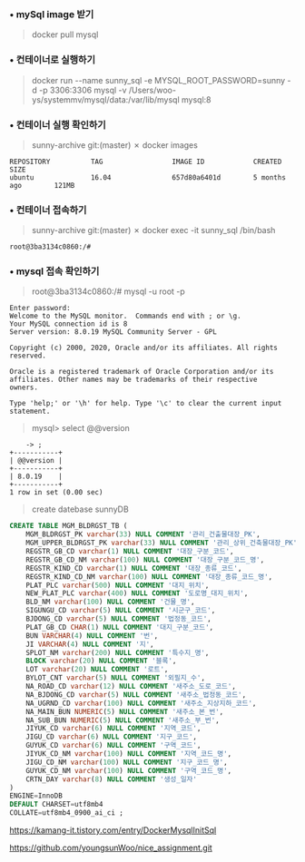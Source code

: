 
### • mySql image 받기 
> docker pull mysql

### • 컨테이너로 실행하기 

> docker run --name sunny_sql -e MYSQL_ROOT_PASSWORD=sunny -d -p 3306:3306 mysql -v /Users/woo-ys/systemmv/mysql/data:/var/lib/mysql mysql:8

### • 컨테이너 실행 확인하기  
> sunny-archive git:(master) ✗ docker images
```command
REPOSITORY          TAG                 IMAGE ID            CREATED             SIZE
ubuntu              16.04               657d80a6401d        5 months ago        121MB
```
### • 컨테이너 접속하기
> sunny-archive git:(master) ✗ docker exec -it sunny_sql /bin/bash
```command
root@3ba3134c0860:/# 
```

### • mysql 접속 확인하기

> root@3ba3134c0860:/# mysql -u root -p
```command
Enter password:
Welcome to the MySQL monitor.  Commands end with ; or \g.
Your MySQL connection id is 8
Server version: 8.0.19 MySQL Community Server - GPL

Copyright (c) 2000, 2020, Oracle and/or its affiliates. All rights reserved.

Oracle is a registered trademark of Oracle Corporation and/or its
affiliates. Other names may be trademarks of their respective
owners.

Type 'help;' or '\h' for help. Type '\c' to clear the current input statement.
```

> mysql> select @@version
```command
    -> ;
+-----------+
| @@version |
+-----------+
| 8.0.19    |
+-----------+
1 row in set (0.00 sec)
```

> create datebase sunnyDB



```sql
CREATE TABLE MGM_BLDRGST_TB (
	MGM_BLDRGST_PK varchar(33) NULL COMMENT '관리_건출물대장_PK',
	MGM_UPPER_BLDRGST_PK varchar(33) NULL COMMENT '관리_상위_건축물대장_PK',
	REGSTR_GB_CD varchar(1) NULL COMMENT '대장_구분_코드',
	REGSTR_GB_CD_NM varchar(100) NULL COMMENT '대장_구분_코드_명',
	REGSTR_KIND_CD varchar(1) NULL COMMENT '대장_종류_코드',
	REGSTR_KIND_CD_NM varchar(100) NULL COMMENT '대장_종류_코드_명',
	PLAT_PLC varchar(500) NULL COMMENT '대지_위치',
	NEW_PLAT_PLC varchar(400) NULL COMMENT '도로명_대지_위치',
	BLD_NM varchar(100) NULL COMMENT '건물_명',
	SIGUNGU_CD varchar(5) NULL COMMENT '시군구_코드',
	BJDONG_CD varchar(5) NULL COMMENT '법정동_코드',
	PLAT_GB_CD CHAR(1) NULL COMMENT '대지_구분_코드',
	BUN VARCHAR(4) NULL COMMENT '번',
	JI VARCHAR(4) NULL COMMENT '지',
	SPLOT_NM varchar(200) NULL COMMENT '특수지_명',
	BLOCK varchar(20) NULL COMMENT '블록',
	LOT varchar(20) NULL COMMENT '로트',
	BYLOT_CNT varchar(5) NULL COMMENT '외필지_수',
	NA_ROAD_CD varchar(12) NULL COMMENT '새주소_도로_코드',
	NA_BJDONG_CD varchar(5) NULL COMMENT '새주소_법정동_코드',
	NA_UGRND_CD varchar(100) NULL COMMENT '새주소_지상지하_코드',
	NA_MAIN_BUN NUMERIC(5) NULL COMMENT '새주소_본_번',
	NA_SUB_BUN NUMERIC(5) NULL COMMENT '새주소_부_번',
	JIYUK_CD varchar(6) NULL COMMENT '지역_코드',
	JIGU_CD varchar(6) NULL COMMENT '지구_코드',
	GUYUK_CD varchar(6) NULL COMMENT '구역_코드',
	JIYUK_CD_NM varchar(100) NULL COMMENT '지역_코드_명',
	JIGU_CD_NM varchar(100) NULL COMMENT '지구_코드_명',
	GUYUK_CD_NM varchar(100) NULL COMMENT '구역_코드_명',
	CRTN_DAY varchar(8) NULL COMMENT '생성_일자'
)
ENGINE=InnoDB
DEFAULT CHARSET=utf8mb4
COLLATE=utf8mb4_0900_ai_ci ;
```



https://kamang-it.tistory.com/entry/DockerMysqlInitSql


https://github.com/youngsunWoo/nice_assignment.git